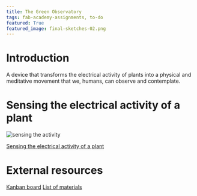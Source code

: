 ```yaml
---
title: The Green Observatory
tags: fab-academy-assignments, to-do
featured: True
featured_image: final-sketches-02.png
---
```


# Introduction

A device that transforms the electrical activity of plants into a physical and meditative movement that we, humans, can observe and contemplate.

# Sensing the electrical activity of a plant

![sensing the activity](IMG_8664.jpg)

[Sensing the electrical activity of a plant](btn:fabac-finalproject-input-plant-activity.html)


# External resources

[Kanban board](btn:http://board.antoine.studio/?controller=BoardViewController&action=readonly&token=3d91cde4a718ce18cd986a67eff38899f8eb1612ddae621507a00da28f4f)
[List of materials](btn:https://docs.google.com/spreadsheets/d/1nhU3fjO-yuVyLYuE5AC39vmvim1dWyxoJ2PYOr6acvA/edit?usp=sharing)
